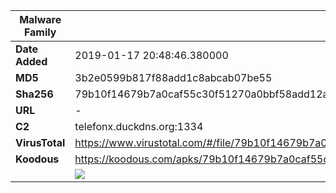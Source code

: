 | Malware Family | SandroRat                                                    |
| -------------- | ------------------------------------------------------------ |
| **Date Added** | 2019-01-17 20:48:46.380000                                                   |
| **MD5**        | 3b2e0599b817f88add1c8abcab07be55                             |
| **Sha256**     | 79b10f14679b7a0caf55c30f51270a0bbf58add12a1006b597782526899e71fc |
| **URL**        | -                                                            |
| **C2**         | telefonx.duckdns.org:1334 |
| **VirusTotal** | https://www.virustotal.com/#/file/79b10f14679b7a0caf55c30f51270a0bbf58add12a1006b597782526899e71fc/detection |
| **Koodous**    | https://koodous.com/apks/79b10f14679b7a0caf55c30f51270a0bbf58add12a1006b597782526899e71fc |
|                | ![](../assets/79b10f14679b7a0caf55c30f51270a0bbf58add12a1006b597782526899e71fc.png) |